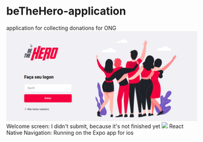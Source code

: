 # beTheHero-application
application for collecting donations for ONG
![](welcome-screen.gif)
Welcome screen: I didn't submit, because it's not finished yet
![](react-native-navigation.gif)
React Native Navigation: Running on the Expo app for ios
